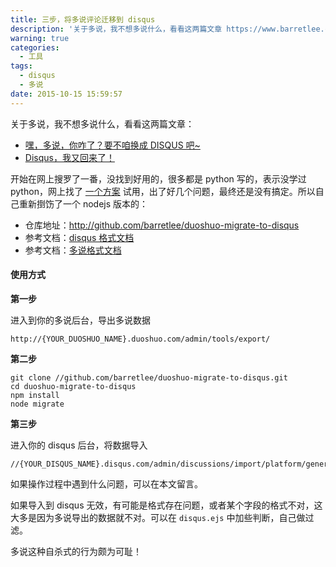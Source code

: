 ```yaml
---
title: 三步，将多说评论迁移到 disqus
description: '关于多说，我不想多说什么，看看这两篇文章 https://www.barretlee.com/blog/2015/09/15/hei-duoshuo-what-is-wrong/ //imququ.com/post/back-to-disqus.html'
warning: true
categories:
  - 工具
tags:
  - disqus
  - 多说
date: 2015-10-15 15:59:57
---
```



关于多说，我不想多说什么，看看这两篇文章：

- [嘿，多说，你咋了？要不咱换成 DISQUS 吧~](https://www.barretlee.com/blog/2015/09/15/hei-duoshuo-what-is-wrong/)
- [Disqus，我又回来了！](//imququ.com/post/back-to-disqus.html)

<!--more-->

开始在网上搜罗了一番，没找到好用的，很多都是 python 写的，表示没学过 python，网上找了 [一个方案](http://blog.jamespan.me/2015/04/21/the-duoshuo-migrator/) 试用，出了好几个问题，最终还是没有搞定。所以自己重新捯饬了一个 nodejs 版本的：

- 仓库地址：<http://github.com/barretlee/duoshuo-migrate-to-disqus>
- 参考文档：[disqus 格式文档](//help.disqus.com/customer/portal/articles/472150-custom-xml-import-format)
- 参考文档：[多说格式文档](http://dev.duoshuo.com/docs/500fc3cdb17b12d24b00000a)


#### 使用方式

__第一步__

进入到你的多说后台，导出多说数据

```
http://{YOUR_DUOSHUO_NAME}.duoshuo.com/admin/tools/export/
```

__第二步__

```
git clone //github.com/barretlee/duoshuo-migrate-to-disqus.git
cd duoshuo-migrate-to-disqus
npm install
node migrate
```

__第三步__

进入你的 disqus 后台，将数据导入

```
//{YOUR_DISQUS_NAME}.disqus.com/admin/discussions/import/platform/generic/
```

如果操作过程中遇到什么问题，可以在本文留言。

如果导入到 disqus 无效，有可能是格式存在问题，或者某个字段的格式不对，这大多是因为多说导出的数据就不对。可以在 `disqus.ejs` 中加些判断，自己做过滤。

多说这种自杀式的行为颇为可耻！
